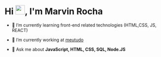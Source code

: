 <h1 align="left">Hi <img src="https://raw.githubusercontent.com/kaueMarques/kaueMarques/master/hi.gif" height="30px">, I'm Marvin Rocha</h1>

- 🌱 I’m currently learning front-end related technologies (HTML,CSS, JS, REACT)

- 🔭 I’m currently working at [meutudo](https://www.linkedin.com/company/meutudoapp/)

- 💬 Ask me about **JavaScript, HTML, CSS, SQL, Node.JS**


<!--
**mrvnrcha/mrvnrcha** is a ✨ _special_ ✨ repository because its `README.md` (this file) appears on your GitHub profile.

Here are some ideas to get you started:

- 🔭 I’m currently working on ...
- 🌱 I’m currently learning ...
- 👯 I’m looking to collaborate on ...
- 🤔 I’m looking for help with ...
- 💬 Ask me about ...
- 📫 How to reach me: ...
- 😄 Pronouns: ...
- ⚡ Fun fact: ...
-->
